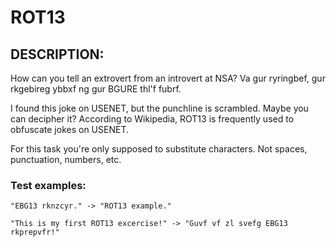 # ROT13

## DESCRIPTION:

How can you tell an extrovert from an introvert at NSA?
Va gur ryringbef, gur rkgebireg ybbxf ng gur BGURE thl'f fubrf.

I found this joke on USENET, but the punchline is scrambled. Maybe you can decipher it?
According to Wikipedia, ROT13 is frequently used to obfuscate jokes on USENET.

For this task you're only supposed to substitute characters. Not spaces, punctuation, numbers, etc.

### Test examples:

    "EBG13 rknzcyr." -> "ROT13 example."

    "This is my first ROT13 excercise!" -> "Guvf vf zl svefg EBG13 rkprepvfr!"
